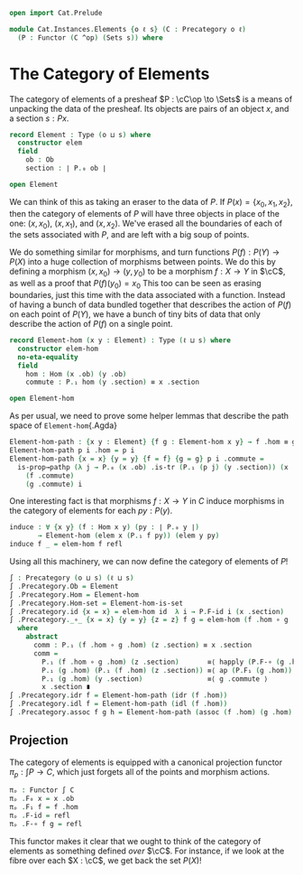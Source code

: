 ```agda
open import Cat.Prelude

module Cat.Instances.Elements {o ℓ s} (C : Precategory o ℓ)
  (P : Functor (C ^op) (Sets s)) where
```

<!--
```agda
open import Cat.Reasoning C
open Functor

private
  module P = Functor P
```
-->

# The Category of Elements

The category of elements of a presheaf $P : \cC\op \to \Sets$ is a means
of unpacking the data of the presheaf. Its objects are pairs of an
object $x$, and a section $s : P x$.

```agda
record Element : Type (o ⊔ s) where
  constructor elem
  field
    ob : Ob
    section : ∣ P.₀ ob ∣

open Element
```

We can think of this as taking an eraser to the data of $P$. If $P(x) =
\{x_0, x_1, x_2\}$, then the category of elements of $P$ will have three
objects in place of the one: $(x, x_0)$, $(x, x_1)$, and $(x, x_2)$.
We've erased all the boundaries of each of the sets associated with $P$,
and are left with a big soup of points.

We do something similar for morphisms, and turn functions $P(f) : P(Y)
\to P(X)$ into a huge collection of morphisms between points. We do this
by defining a morphism $(x, x_0) \to (y, y_0)$ to be a morphism $f : X
\to Y$ in $\cC$, as well as a proof that $P(f)(y_0) = x_0$ This too
can be seen as erasing boundaries, just this time with the data
associated with a function. Instead of having a bunch of data bundled
together that describes the action of $P(f)$ on each point of $P(Y)$, we
have a bunch of tiny bits of data that only describe the action of
$P(f)$ on a single point.

```agda
record Element-hom (x y : Element) : Type (ℓ ⊔ s) where
  constructor elem-hom
  no-eta-equality
  field
    hom : Hom (x .ob) (y .ob)
    commute : P.₁ hom (y .section) ≡ x .section

open Element-hom
```

As per usual, we need to prove some helper lemmas that describe the path
space of `Element-hom`{.Agda}

```agda
Element-hom-path : {x y : Element} {f g : Element-hom x y} → f .hom ≡ g .hom → f ≡ g
Element-hom-path p i .hom = p i
Element-hom-path {x = x} {y = y} {f = f} {g = g} p i .commute =
  is-prop→pathp (λ j → P.₀ (x .ob) .is-tr (P.₁ (p j) (y .section)) (x .section))
    (f .commute)
    (g .commute) i
```

<!--
```agda
private unquoteDecl eqv = declare-record-iso eqv (quote Element-hom)
Element-hom-is-set : ∀ (x y : Element) → is-set (Element-hom x y)
Element-hom-is-set x y = Iso→is-hlevel 2 eqv T-is-set where
  T-is-set : is-set _
  T-is-set = hlevel!
```
-->

One interesting fact is that morphisms $f : X \to Y$ in $C$ induce
morphisms in the category of elements for each $py : P(y)$.

```agda
induce : ∀ {x y} (f : Hom x y) (py : ∣ P.₀ y ∣)
       → Element-hom (elem x (P.₁ f py)) (elem y py)
induce f _ = elem-hom f refl
```

Using all this machinery, we can now define the category of elements of
$P$!

```agda
∫ : Precategory (o ⊔ s) (ℓ ⊔ s)
∫ .Precategory.Ob = Element
∫ .Precategory.Hom = Element-hom
∫ .Precategory.Hom-set = Element-hom-is-set
∫ .Precategory.id {x = x} = elem-hom id  λ i → P.F-id i (x .section)
∫ .Precategory._∘_ {x = x} {y = y} {z = z} f g = elem-hom (f .hom ∘ g .hom) comm
  where
    abstract
      comm : P.₁ (f .hom ∘ g .hom) (z .section) ≡ x .section
      comm =
        P.₁ (f .hom ∘ g .hom) (z .section)       ≡⟨ happly (P.F-∘ (g .hom) (f .hom)) (z .section) ⟩
        P.₁ (g .hom) (P.₁ (f .hom) (z .section)) ≡⟨ ap (P.F₁ (g .hom)) (f .commute)  ⟩
        P.₁ (g .hom) (y .section)                ≡⟨ g .commute ⟩
        x .section ∎
∫ .Precategory.idr f = Element-hom-path (idr (f .hom))
∫ .Precategory.idl f = Element-hom-path (idl (f .hom))
∫ .Precategory.assoc f g h = Element-hom-path (assoc (f .hom) (g .hom) (h .hom))
```

## Projection

The category of elements is equipped with a canonical projection functor
$\pi_p : \int P \to C$, which just forgets all of the points and
morphism actions.

```agda
πₚ : Functor ∫ C
πₚ .F₀ x = x .ob
πₚ .F₁ f = f .hom
πₚ .F-id = refl
πₚ .F-∘ f g = refl
```

This functor makes it clear that we ought to think of the category of
elements as something defined _over_ $\cC$. For instance, if we look
at the fibre over each $X : \cC$, we get back the set $P(X)$!
